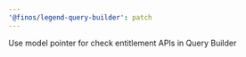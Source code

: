 ```yaml
---
'@finos/legend-query-builder': patch
---
```


Use model pointer for check entitlement APIs in Query Builder
